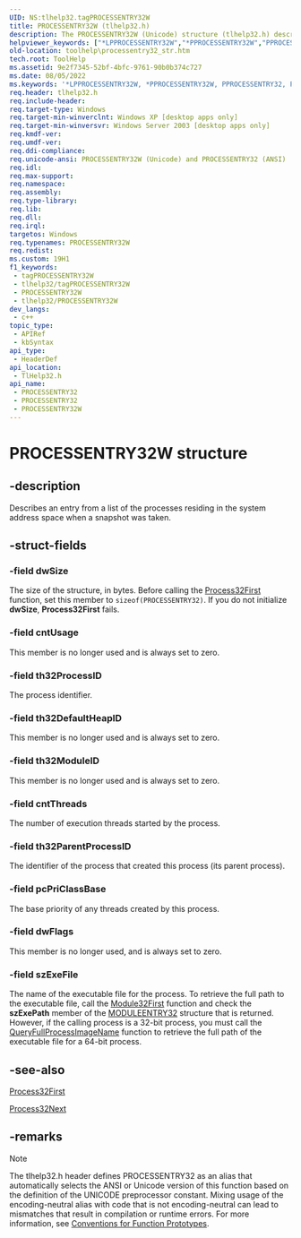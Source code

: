 ```yaml
---
UID: NS:tlhelp32.tagPROCESSENTRY32W
title: PROCESSENTRY32W (tlhelp32.h)
description: The PROCESSENTRY32W (Unicode) structure (tlhelp32.h) describes an entry from a list of the processes residing in the system address space when a snapshot was taken.
helpviewer_keywords: ["*LPPROCESSENTRY32W","*PPROCESSENTRY32W","PPROCESSENTRY32","PPROCESSENTRY32 structure pointer [ToolHelp]","PROCESSENTRY32","PROCESSENTRY32 structure [ToolHelp]","PROCESSENTRY32W","_win32_processentry32_str","base.processentry32_str","tlhelp32/PPROCESSENTRY32","tlhelp32/PROCESSENTRY32","tlhelp32/PROCESSENTRY32W","toolhelp.processentry32_str"]
old-location: toolhelp\processentry32_str.htm
tech.root: ToolHelp
ms.assetid: 9e2f7345-52bf-4bfc-9761-90b0b374c727
ms.date: 08/05/2022
ms.keywords: '*LPPROCESSENTRY32W, *PPROCESSENTRY32W, PPROCESSENTRY32, PPROCESSENTRY32 structure pointer [ToolHelp], PROCESSENTRY32, PROCESSENTRY32 structure [ToolHelp], PROCESSENTRY32W, _win32_processentry32_str, base.processentry32_str, tlhelp32/PPROCESSENTRY32, tlhelp32/PROCESSENTRY32, tlhelp32/PROCESSENTRY32W, toolhelp.processentry32_str'
req.header: tlhelp32.h
req.include-header: 
req.target-type: Windows
req.target-min-winverclnt: Windows XP [desktop apps only]
req.target-min-winversvr: Windows Server 2003 [desktop apps only]
req.kmdf-ver: 
req.umdf-ver: 
req.ddi-compliance: 
req.unicode-ansi: PROCESSENTRY32W (Unicode) and PROCESSENTRY32 (ANSI)
req.idl: 
req.max-support: 
req.namespace: 
req.assembly: 
req.type-library: 
req.lib: 
req.dll: 
req.irql: 
targetos: Windows
req.typenames: PROCESSENTRY32W
req.redist: 
ms.custom: 19H1
f1_keywords:
 - tagPROCESSENTRY32W
 - tlhelp32/tagPROCESSENTRY32W
 - PROCESSENTRY32W
 - tlhelp32/PROCESSENTRY32W
dev_langs:
 - c++
topic_type:
 - APIRef
 - kbSyntax
api_type:
 - HeaderDef
api_location:
 - TlHelp32.h
api_name:
 - PROCESSENTRY32
 - PROCESSENTRY32
 - PROCESSENTRY32W
---
```


# PROCESSENTRY32W structure


## -description

Describes an entry from a list of the processes residing in the system address space when a snapshot was taken.

## -struct-fields

### -field dwSize

The size of the structure, in bytes. Before calling the 
<a href="/windows/desktop/api/tlhelp32/nf-tlhelp32-process32first">Process32First</a> function, set this member to <code>sizeof(PROCESSENTRY32)</code>. If you do not initialize <b>dwSize</b>, 
<b>Process32First</b> fails.

### -field cntUsage

This member is no longer used and is always set to zero.

### -field th32ProcessID

The process identifier.

### -field th32DefaultHeapID

This member is no longer used and is always set to zero.

### -field th32ModuleID

This member is no longer used and is always set to zero.

### -field cntThreads

The number of execution threads started by the process.

### -field th32ParentProcessID

The identifier of the process that created this process (its parent process).

### -field pcPriClassBase

The base priority of any threads created by this process.

### -field dwFlags

This member is no longer used, and is always set to zero.

### -field szExeFile

The name of the executable file for the process. To retrieve the full path to the executable file, call the <a href="/windows/desktop/api/tlhelp32/nf-tlhelp32-module32first">Module32First</a> function and check the <b>szExePath</b> member of the <a href="/windows/desktop/api/tlhelp32/ns-tlhelp32-moduleentry32">MODULEENTRY32</a> structure that is returned. However, if the calling process is a 32-bit process, you must call the <a href="/windows/desktop/api/winbase/nf-winbase-queryfullprocessimagenamea">QueryFullProcessImageName</a> function to retrieve the full path of the executable file for a 64-bit process.

## -see-also

<a href="/windows/desktop/api/tlhelp32/nf-tlhelp32-process32first">Process32First</a>



<a href="/windows/desktop/api/tlhelp32/nf-tlhelp32-process32next">Process32Next</a>

## -remarks

> [!NOTE]
> The tlhelp32.h header defines PROCESSENTRY32 as an alias that automatically selects the ANSI or Unicode version of this function based on the definition of the UNICODE preprocessor constant. Mixing usage of the encoding-neutral alias with code that is not encoding-neutral can lead to mismatches that result in compilation or runtime errors. For more information, see [Conventions for Function Prototypes](/windows/win32/intl/conventions-for-function-prototypes).
